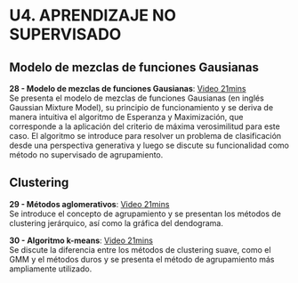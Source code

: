 # U4. APRENDIZAJE NO SUPERVISADO


## Modelo de mezclas de funciones Gausianas

**28 - Modelo de mezclas de funciones Gausianas**: [Video 21mins]() <br/> Se presenta el modelo de mezclas de funciones Gausianas (en inglés Gaussian Mixture Model), su principio de funcionamiento y se deriva de manera intuitiva el algoritmo de Esperanza y Maximización, que corresponde a la aplicación del criterio de máxima verosimilitud para este caso. El algoritmo se introduce para resolver un problema de clasificación desde una perspectiva generativa y luego se discute su funcionalidad como método no supervisado de agrupamiento.

## Clustering

**29 - Métodos aglomerativos**: [Video 21mins]() <br/> Se introduce el concepto de agrupamiento y se presentan los métodos de clustering jerárquico, así como la gráfica del dendograma.

**30 - Algoritmo k-means**: [Video 21mins]() <br/> Se discute la diferencia entre los métodos de clustering suave, como el GMM y el métodos duros y se presenta el método de agrupamiento más ampliamente utilizado.
